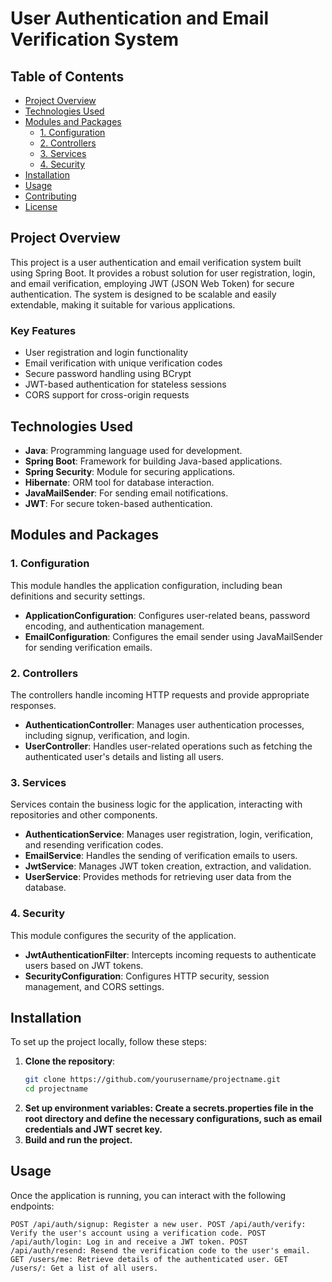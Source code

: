 # User Authentication and Email Verification System

## Table of Contents
- [Project Overview](#project-overview)
- [Technologies Used](#technologies-used)
- [Modules and Packages](#modules-and-packages)
  - [1. Configuration](#1-configuration)
  - [2. Controllers](#2-controllers)
  - [3. Services](#3-services)
  - [4. Security](#4-security)
- [Installation](#installation)
- [Usage](#usage)
- [Contributing](#contributing)
- [License](#license)

## Project Overview
This project is a user authentication and email verification system built using Spring Boot. It provides a robust solution for user registration, login, and email verification, employing JWT (JSON Web Token) for secure authentication. The system is designed to be scalable and easily extendable, making it suitable for various applications.

### Key Features
- User registration and login functionality
- Email verification with unique verification codes
- Secure password handling using BCrypt
- JWT-based authentication for stateless sessions
- CORS support for cross-origin requests

## Technologies Used
- **Java**: Programming language used for development.
- **Spring Boot**: Framework for building Java-based applications.
- **Spring Security**: Module for securing applications.
- **Hibernate**: ORM tool for database interaction.
- **JavaMailSender**: For sending email notifications.
- **JWT**: For secure token-based authentication.

## Modules and Packages

### 1. Configuration
This module handles the application configuration, including bean definitions and security settings.

- **ApplicationConfiguration**: Configures user-related beans, password encoding, and authentication management.
- **EmailConfiguration**: Configures the email sender using JavaMailSender for sending verification emails.

### 2. Controllers
The controllers handle incoming HTTP requests and provide appropriate responses.

- **AuthenticationController**: Manages user authentication processes, including signup, verification, and login.
- **UserController**: Handles user-related operations such as fetching the authenticated user's details and listing all users.

### 3. Services
Services contain the business logic for the application, interacting with repositories and other components.

- **AuthenticationService**: Manages user registration, login, verification, and resending verification codes.
- **EmailService**: Handles the sending of verification emails to users.
- **JwtService**: Manages JWT token creation, extraction, and validation.
- **UserService**: Provides methods for retrieving user data from the database.

### 4. Security
This module configures the security of the application.

- **JwtAuthenticationFilter**: Intercepts incoming requests to authenticate users based on JWT tokens.
- **SecurityConfiguration**: Configures HTTP security, session management, and CORS settings.

## Installation
To set up the project locally, follow these steps:

1. **Clone the repository**:
   ```bash
   git clone https://github.com/yourusername/projectname.git
   cd projectname

2. **Set up environment variables: Create a secrets.properties file in the root directory and define the necessary configurations, such as email credentials and JWT secret key.**
3. **Build and run the project.**

## Usage
Once the application is running, you can interact with the following endpoints:

`POST /api/auth/signup: Register a new user.
POST /api/auth/verify: Verify the user's account using a verification code.
POST /api/auth/login: Log in and receive a JWT token.
POST /api/auth/resend: Resend the verification code to the user's email.
GET /users/me: Retrieve details of the authenticated user.
GET /users/: Get a list of all users.`
